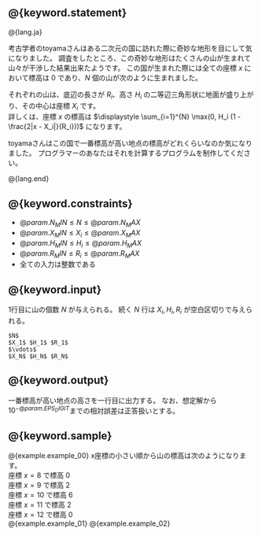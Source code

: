 ## @{keyword.statement}

@{lang.ja}

考古学者のtoyamaさんはある二次元の国に訪れた際に奇妙な地形を目にして気になりました。
調査をしたところ、この奇妙な地形はたくさんの山が生まれて山々が干渉した結果出来たようです。
この国が生まれた際には全ての座標 $x$ において標高は $0$ であり、$N$ 個の山が次のように生まれました。

それぞれの山は、底辺の長さが $R_i$、高さ $H_i$ の二等辺三角形状に地面が盛り上がり、その中心は座標 $X_i$ です。  
詳しくは、座標 $x$ の標高は $\displaystyle \sum_{i=1}^{N} \max(0, H_i (1 - \frac{2|x - X_i|}{R_i}))$ になります。

toyamaさんはこの国で一番標高が高い地点の標高がどれくらいなのか気になりました。
プログラマーのあなたはそれを計算するプログラムを制作してください。

@{lang.end}

## @{keyword.constraints}

- $@{param.N_MIN} \leq N \leq @{param.N_MAX}$
- $@{param.X_MIN} \leq X_i \leq @{param.X_MAX}$
- $@{param.H_MIN} \leq H_i \leq @{param.H_MAX}$
- $@{param.R_MIN} \leq R_i \leq @{param.R_MAX}$
- 全ての入力は整数である

## @{keyword.input}
1行目に山の個数 $N$ が与えられる。
続く $N$ 行は $X_i,H_i,R_i$ が空白区切りで与えられる。

```
$N$
$X_1$ $H_1$ $R_1$
$\vdots$
$X_N$ $H_N$ $R_N$
```

## @{keyword.output}
一番標高が高い地点の高さを一行目に出力する。
なお、想定解から$10^{-@{param.EPS_DIGIT}}$までの相対誤差は正答扱いとする。

## @{keyword.sample}
@{example.example_00}
x座標の小さい順から山の標高は次のようになります。  
座標 $x=8$ で標高 $0$  
座標 $x=9$ で標高 $2$  
座標 $x=10$ で標高 $6$  
座標 $x=11$ で標高 $2$  
座標 $x=12$ で標高 $0$  
@{example.example_01}
@{example.example_02}
